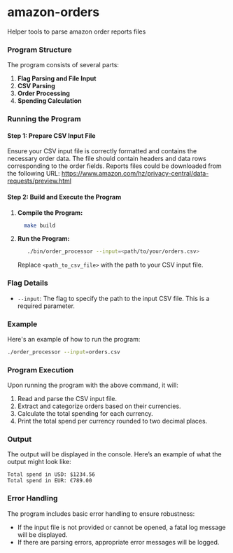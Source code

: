 # amazon-orders

Helper tools to parse amazon order reports files



### Program Structure

The program consists of several parts:

1. **Flag Parsing and File Input**
2. **CSV Parsing**
3. **Order Processing**
4. **Spending Calculation**

### Running the Program

#### Step 1: Prepare CSV Input File

Ensure your CSV input file is correctly formatted and contains the necessary order data. The file should contain headers and data rows corresponding to the order fields.
Reports files could be downloaded from the following URL:
https://www.amazon.com/hz/privacy-central/data-requests/preview.html

#### Step 2: Build and Execute the Program

1. **Compile the Program:**

    ```bash
      make build
    ```

2. **Run the Program:**

    ```bash
       ./bin/order_processor --input=<path/to/your/orders.csv>
    ```

    Replace `<path_to_csv_file>` with the path to your CSV input file.

### Flag Details
- `--input`: The flag to specify the path to the input CSV file. This is a required parameter.

### Example
Here's an example of how to run the program:

```bash
./order_processor --input=orders.csv
```


### Program Execution
Upon running the program with the above command, it will:
1. Read and parse the CSV input file.
2. Extract and categorize orders based on their currencies.
3. Calculate the total spending for each currency.
4. Print the total spend per currency rounded to two decimal places.

### Output
The output will be displayed in the console. Here’s an example of what the output might look like:

```text
Total spend in USD: $1234.56
Total spend in EUR: €789.00
```


### Error Handling
The program includes basic error handling to ensure robustness:
- If the input file is not provided or cannot be opened, a fatal log message will be displayed.
- If there are parsing errors, appropriate error messages will be logged.
